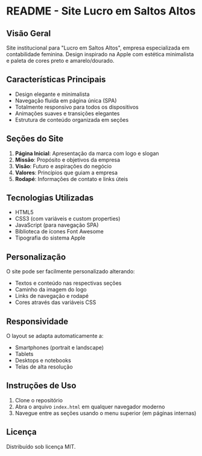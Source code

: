 # README - Site Lucro em Saltos Altos

## Visão Geral
Site institucional para "Lucro em Saltos Altos", empresa especializada em contabilidade feminina. Design inspirado na Apple com estética minimalista e paleta de cores preto e amarelo/dourado.

## Características Principais
- Design elegante e minimalista
- Navegação fluida em página única (SPA)
- Totalmente responsivo para todos os dispositivos
- Animações suaves e transições elegantes
- Estrutura de conteúdo organizada em seções

## Seções do Site
1. **Página Inicial**: Apresentação da marca com logo e slogan
2. **Missão**: Propósito e objetivos da empresa
3. **Visão**: Futuro e aspirações do negócio
4. **Valores**: Princípios que guiam a empresa
5. **Rodapé**: Informações de contato e links úteis

## Tecnologias Utilizadas
- HTML5
- CSS3 (com variáveis e custom properties)
- JavaScript (para navegação SPA)
- Biblioteca de ícones Font Awesome
- Tipografia do sistema Apple

## Personalização
O site pode ser facilmente personalizado alterando:
- Textos e conteúdo nas respectivas seções
- Caminho da imagem do logo
- Links de navegação e rodapé
- Cores através das variáveis CSS

## Responsividade
O layout se adapta automaticamente a:
- Smartphones (portrait e landscape)
- Tablets
- Desktops e notebooks
- Telas de alta resolução

## Instruções de Uso
1. Clone o repositório
2. Abra o arquivo `index.html` em qualquer navegador moderno
3. Navegue entre as seções usando o menu superior (em páginas internas)

## Licença
Distribuído sob licença MIT.
